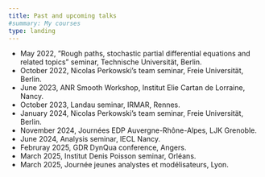 ```yaml
---
title: Past and upcoming talks
#summary: My courses
type: landing
---
```


- May 2022, ”Rough paths, stochastic partial differential equations and related topics” seminar, Technische Universität, Berlin.
- October 2022, Nicolas Perkowski’s team seminar, Freie Universität, Berlin.
- June 2023, ANR Smooth Workshop, Institut Elie Cartan de Lorraine, Nancy.
- October 2023, Landau seminar, IRMAR, Rennes.
- January 2024, Nicolas Perkowski’s team seminar, Freie Universität, Berlin.
- November 2024, Journées EDP Auvergne-Rhône-Alpes, LJK Grenoble.
- June 2024, Analysis seminar, IECL Nancy.
- Februray 2025, GDR DynQua conference, Angers.
- March 2025, Institut Denis Poisson seminar, Orléans.
- March 2025, Journée jeunes analystes et modélisateurs, Lyon.